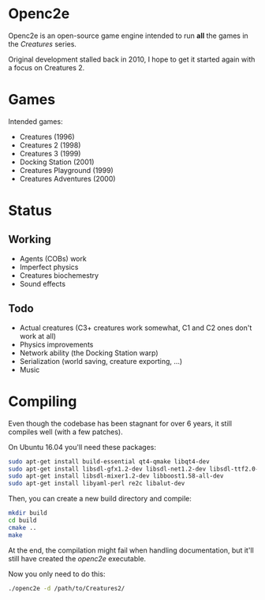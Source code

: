 # Openc2e

Openc2e is an open-source game engine intended to
run **all** the games in the _Creatures_ series.

Original development stalled back in 2010,
I hope to get it started again with a focus on Creatures 2.

# Games

Intended games:

* Creatures (1996)
* Creatures 2 (1998)
* Creatures 3 (1999)
* Docking Station (2001)
* Creatures Playground (1999)
* Creatures Adventures (2000)

# Status

## Working

* Agents (COBs) work
* Imperfect physics
* Creatures biochemestry
* Sound effects

## Todo

* Actual creatures (C3+ creatures work somewhat, C1 and C2 ones don't work at all)
* Physics improvements
* Network ability (the Docking Station warp)
* Serialization (world saving, creature exporting, ...)
* Music

# Compiling

Even though the codebase has been stagnant for over 6 years, it still compiles well (with a few patches).

On Ubuntu 16.04 you'll need these packages:

```bash
sudo apt-get install build-essential qt4-qmake libqt4-dev
sudo apt-get install libsdl-gfx1.2-dev libsdl-net1.2-dev libsdl-ttf2.0-dev
sudo apt-get install libsdl-mixer1.2-dev libboost1.58-all-dev
sudo apt-get install libyaml-perl re2c libalut-dev
```

Then, you can create a new build directory and compile:

```bash
mkdir build
cd build
cmake ..
make
```

At the end, the compilation might fail when handling documentation,
but it'll still have created the *openc2e* executable.

Now you only need to do this:

```bash
./openc2e -d /path/to/Creatures2/
```
